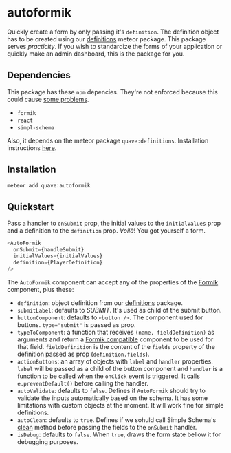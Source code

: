 # autoformik

Quickly create a form by only passing it's `definition`. The definition object
has to be created using our
[definitions](https://github.com/quavedev/definitions) meteor package. This
package serves *practicity*. If you wish to standardize the forms of your
application or quickly make an admin dashboard, this is the package for you.

## Dependencies

This package has these `npm` depencies. They're not enforced because this could
cause [some problems](https://guide.meteor.com/writing-atmosphere-packages.html#peer-npm-dependencies).

* `formik`
* `react`
* `simpl-schema`

Also, it depends on the meteor package `quave:definitions`. 
Installation instructions [here](https://github.com/quavedev/definitions#installation).

## Installation

```bash
meteor add quave:autoformik
```

## Quickstart

Pass a handler to `onSubmit` prop, the initial values to the `initialValues`
prop and a definition to the `definition` prop. *Voilà*! You got yourself a
form.

```javascript
<AutoFormik
  onSubmit={handleSubmit}
  initialValues={initialValues}
  definition={PlayerDefinition}
/>
```

The `AutoFormik` component can accept any of the properties of the 
[Formik](https://formik.org/docs/api/formik) component, plus these:

* `definition`: object definition from our
  [definitions](https://github.com/quavedev/definitions) package.
* `submitLabel`: defaults to *SUBMIT*. It's used as child of the submit button.
* `buttonComponent`: defaults to `<button />`. The component used for buttons.
  `type="submit"` is passed as prop.
* `typeToComponent`: a function that receives `(name, fieldDefinition)` as 
  arguments and return a
  [Formik compatible](https://formik.org/docs/api/field#component) component to
  be used for that field. `fieldDefinition` is the content of the `fields`
  property of the definition passed as prop (`definition.fields`). 
* `actionButtons`: an array of objects with `label` and `handler` properties.
  `label` will be passed as a child of the button component and `handler` is a
  function to be called when the `onClick` event is triggered. It calls
  `e.preventDefault()` before calling the handler.
* `autoValidate`: defaults to `false`. Defines if `AutoFormik` should try to
  validate the inputs automatically based on the schema. It has some limitations
  with custom objects at the moment. It will work fine for simple definitions.
* `autoClean`: defaults to `true`. Defines if we sohuld call Simple Schema's
  [clean](https://github.com/aldeed/simpl-schema#explicitly-clean-an-object)
  method before passing the fields to the `onSubmit` handler.
* `isDebug`: defaults to `false`. When `true`, draws the form state bellow it
  for debugging purposes.


